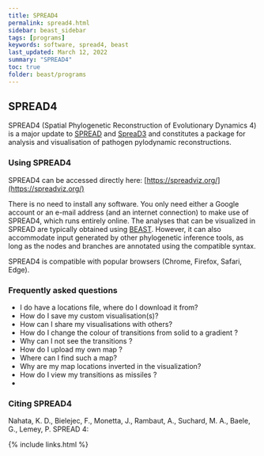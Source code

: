```yaml
---
title: SPREAD4
permalink: spread4.html
sidebar: beast_sidebar
tags: [programs]
keywords: software, spread4, beast
last_updated: March 12, 2022
summary: "SPREAD4"
toc: true
folder: beast/programs
---
```


## SPREAD4

SPREAD4 (Spatial Phylogenetic Reconstruction of Evolutionary Dynamics 4) is a major update to [SPREAD](spread) and [SpreaD3](spread3) and constitutes a package for analysis and visualisation of pathogen pylodynamic reconstructions.

### Using SPREAD4

SPREAD4 can be accessed directly here: [https://spreadviz.org/](https://spreadviz.org/)

There is no need to install any software. You only need either a Google account or an e-mail address (and an internet connection) to make use of SPREAD4, which runs entirely online. The analyses that can be visualized in SPREAD are typically obtained using [BEAST](about). However, it can also accommodate input generated by other phylogenetic inference tools, as long as the nodes and branches are annotated using the compatible syntax.

SPREAD4 is compatible with popular browsers (Chrome, Firefox, Safari, Edge).

### Frequently asked questions

- I do have a locations file, where do I download it from?
- How do I save my custom visualisation(s)?
- How can I share my visualisations with others?
- How do I change the colour of transitions from solid to a gradient ?
- Why can I not see the transitions ?
- How do I upload my own map ?
- Where can I find such a map?
- Why are my map locations inverted in the visualization?
- How do I view my transitions as missiles ?
-


### Citing SPREAD4

Nahata, K. D., Bielejec, F., Monetta, J., Rambaut, A., Suchard, M. A., Baele, G., Lemey, P. SPREAD 4:

{% include links.html %}
